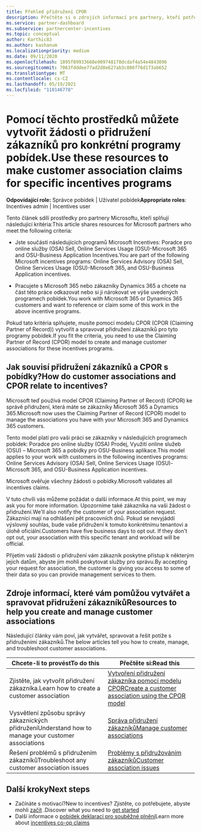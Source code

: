 ```yaml
---
title: Přehled přidružení CPOR
description: Přečtěte si o zdrojích informací pro partnery, kteří potřebují přidružit zákazníky ke konkrétním programům pobídek prostřednictvím CPOR (Claiming Partner of Record) (CPOR).
ms.service: partner-dashboard
ms.subservice: partnercenter-incentives
ms.topic: conceptual
author: Karthic83
ms.author: kashanum
ms.localizationpriority: medium
ms.date: 09/11/2020
ms.openlocfilehash: 1895f89933668e909748178dcdaf4a54e4843096
ms.sourcegitcommit: 7063fdddee77ad2d8e627ab3c806f76d173ab652
ms.translationtype: MT
ms.contentlocale: cs-CZ
ms.lasthandoff: 05/19/2021
ms.locfileid: "110146778"
---
```

# <a name="use-these-resources-to-make-customer-association-claims-for-specific-incentives-programs"></a><span data-ttu-id="3f167-103">Pomocí těchto prostředků můžete vytvořit žádosti o přidružení zákazníků pro konkrétní programy pobídek.</span><span class="sxs-lookup"><span data-stu-id="3f167-103">Use these resources to make customer association claims for specific incentives programs</span></span>

<span data-ttu-id="3f167-104">**Odpovídající role:** Správce pobídek | Uživatel pobídek</span><span class="sxs-lookup"><span data-stu-id="3f167-104">**Appropriate roles**: Incentives admin | Incentives user</span></span>

<span data-ttu-id="3f167-105">Tento článek sdílí prostředky pro partnery Microsoftu, kteří splňují následující kritéria:</span><span class="sxs-lookup"><span data-stu-id="3f167-105">This article shares resources for Microsoft partners who meet the following criteria:</span></span>

- <span data-ttu-id="3f167-106">Jste součástí následujících programů Microsoft Incentives: Poradce pro online služby (OSA) Sell, Online Services Usage (OSU)-Microsoft 365 and OSU-Business Application Incentives.</span><span class="sxs-lookup"><span data-stu-id="3f167-106">You are part of the following Microsoft incentives programs: Online Services Advisory (OSA) Sell, Online Services Usage (OSU)-Microsoft 365, and OSU-Business Application incentives.</span></span>

- <span data-ttu-id="3f167-107">Pracujete s Microsoft 365 nebo zákazníky Dynamics 365 a chcete na část této práce odkazovat nebo si ji nárokovat ve výše uvedených programech pobídek.</span><span class="sxs-lookup"><span data-stu-id="3f167-107">You work with Microsoft 365 or Dynamics 365 customers and want to reference or claim some of this work in the above incentive programs.</span></span>

<span data-ttu-id="3f167-108">Pokud tato kritéria splňujete, musíte pomocí modelu CPOR (CPOR (Claiming Partner of Record)) vytvořit a spravovat přidružení zákazníků pro tyto programy pobídek.</span><span class="sxs-lookup"><span data-stu-id="3f167-108">If you fit the criteria, you need to use the Claiming Partner of Record (CPOR) model to create and manage customer associations for these incentives programs.</span></span>
 
## <a name="how-do-customer-associations-and-cpor-relate-to-incentives"></a><span data-ttu-id="3f167-109">Jak souvisí přidružení zákazníků a CPOR s pobídky?</span><span class="sxs-lookup"><span data-stu-id="3f167-109">How do customer associations and CPOR relate to incentives?</span></span>

<span data-ttu-id="3f167-110">Microsoft teď používá model CPOR (Claiming Partner of Record) (CPOR) ke správě přidružení, která máte se zákazníky Microsoft 365 a Dynamics 365.</span><span class="sxs-lookup"><span data-stu-id="3f167-110">Microsoft now uses the Claiming Partner of Record (CPOR) model to manage the associations you have with your Microsoft 365 and Dynamics 365 customers.</span></span>

<span data-ttu-id="3f167-111">Tento model platí pro vaši práci se zákazníky v následujících programech pobídek: Poradce pro online služby (OSA) Prodej, Využití online služeb (OSU) – Microsoft 365 a pobídky pro OSU-Business aplikace.</span><span class="sxs-lookup"><span data-stu-id="3f167-111">This model applies to your work with customers in the following incentives programs: Online Services Advisory (OSA) Sell, Online Services Usage (OSU)-Microsoft 365, and OSU-Business Application incentives.</span></span>

<span data-ttu-id="3f167-112">Microsoft ověřuje všechny žádosti o pobídky.</span><span class="sxs-lookup"><span data-stu-id="3f167-112">Microsoft validates all incentives claims.</span></span>

<span data-ttu-id="3f167-113">V tuto chvíli vás můžeme požádat o další informace.</span><span class="sxs-lookup"><span data-stu-id="3f167-113">At this point, we may ask you for more information.</span></span> <span data-ttu-id="3f167-114">Upozorníme také zákazníka na vaši žádost o přidružení.</span><span class="sxs-lookup"><span data-stu-id="3f167-114">We'll also notify the customer of your association request.</span></span> <span data-ttu-id="3f167-115">Zákazníci mají na odhlášení pět pracovních dnů. Pokud se nevyjáddí výslovný souhlas, bude vaše přidružení k tomuto konkrétnímu tenantovi a úlohě oficiální.</span><span class="sxs-lookup"><span data-stu-id="3f167-115">Customers have five business days to opt out. If they don't opt out, your association with this specific tenant and workload will be official.</span></span>

<span data-ttu-id="3f167-116">Přijetím vaší žádosti o přidružení vám zákazník poskytne přístup k některým jejich datům, abyste jim mohli poskytovat služby pro správu.</span><span class="sxs-lookup"><span data-stu-id="3f167-116">By accepting your request for association, the customer is giving you access to some of their data so you can provide management services to them.</span></span> 

## <a name="resources-to-help-you-create-and-manage-customer-associations"></a><span data-ttu-id="3f167-117">Zdroje informací, které vám pomůžou vytvářet a spravovat přidružení zákazníků</span><span class="sxs-lookup"><span data-stu-id="3f167-117">Resources to help you create and manage customer associations</span></span>

<span data-ttu-id="3f167-118">Následující články vám poví, jak vytvářet, spravovat a řešit potíže s přidruženími zákazníků.</span><span class="sxs-lookup"><span data-stu-id="3f167-118">The below articles tell you how to create, manage, and troubleshoot customer associations.</span></span>

|  <span data-ttu-id="3f167-119">**Chcete-li to provést**</span><span class="sxs-lookup"><span data-stu-id="3f167-119">**To do this**</span></span>  |  <span data-ttu-id="3f167-120">**Přečtěte si:**</span><span class="sxs-lookup"><span data-stu-id="3f167-120">**Read this**</span></span>  |
|--------------|-----------|
| <span data-ttu-id="3f167-121">Zjistěte, jak vytvořit přidružení zákazníka.</span><span class="sxs-lookup"><span data-stu-id="3f167-121">Learn how to create a customer association</span></span>  | [<span data-ttu-id="3f167-122">Vytvoření přidružení zákazníka pomocí modelu CPOR</span><span class="sxs-lookup"><span data-stu-id="3f167-122">Create a customer association using the CPOR model</span></span>](submit-osa-claim.md)  |
|<span data-ttu-id="3f167-123">Vysvětlení způsobu správy zákaznických přidružení</span><span class="sxs-lookup"><span data-stu-id="3f167-123">Understand how to manage your customer associations</span></span>  | [<span data-ttu-id="3f167-124">Správa přidružení zákazníků</span><span class="sxs-lookup"><span data-stu-id="3f167-124">Manage customer associations</span></span>](incentives-manage-customer-associations.md)  |
|<span data-ttu-id="3f167-125">Řešení problémů s přidružením zákazníků</span><span class="sxs-lookup"><span data-stu-id="3f167-125">Troubleshoot any customer association issues</span></span>  | [<span data-ttu-id="3f167-126">Problémy s přidružováním zákazníků</span><span class="sxs-lookup"><span data-stu-id="3f167-126">Customer association issues</span></span>](incentives-customer-association-issues.md)  |

## <a name="next-steps"></a><span data-ttu-id="3f167-127">Další kroky</span><span class="sxs-lookup"><span data-stu-id="3f167-127">Next steps</span></span>

- <span data-ttu-id="3f167-128">Začínáte s motivací?</span><span class="sxs-lookup"><span data-stu-id="3f167-128">New to incentives?</span></span> <span data-ttu-id="3f167-129">Zjistěte, co potřebujete, abyste mohli [začít](incentives-get-started-intro.md) .</span><span class="sxs-lookup"><span data-stu-id="3f167-129">Discover what you need to [get started](incentives-get-started-intro.md)</span></span>
- <span data-ttu-id="3f167-130">Další informace o [pobídek deklarací pro souběžné plnění](claims-overview.md)</span><span class="sxs-lookup"><span data-stu-id="3f167-130">Learn more about [incentives co-op claims](claims-overview.md)</span></span>
